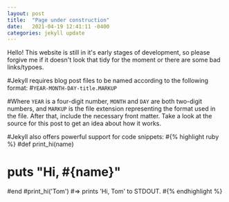 ```yaml
---
layout: post
title:  "Page under construction"
date:   2021-04-19 12:41:11 -0400
categories: jekyll update
---
```


Hello! This website is still in it's early stages of development, so please forgive me if it doesn't look that tidy for the moment or there are some bad links/typoes. 

#Jekyll requires blog post files to be named according to the following format:
#`YEAR-MONTH-DAY-title.MARKUP`

#Where `YEAR` is a four-digit number, `MONTH` and `DAY` are both two-digit numbers, and `MARKUP` is the file extension representing the format used in the file. After that, include the necessary front matter. Take a look at the source for this post to get an idea about how it works.

#Jekyll also offers powerful support for code snippets:
#{% highlight ruby %}
#def print_hi(name)
#  puts "Hi, #{name}"
#end
#print_hi('Tom')
#=> prints 'Hi, Tom' to STDOUT.
#{% endhighlight %}

